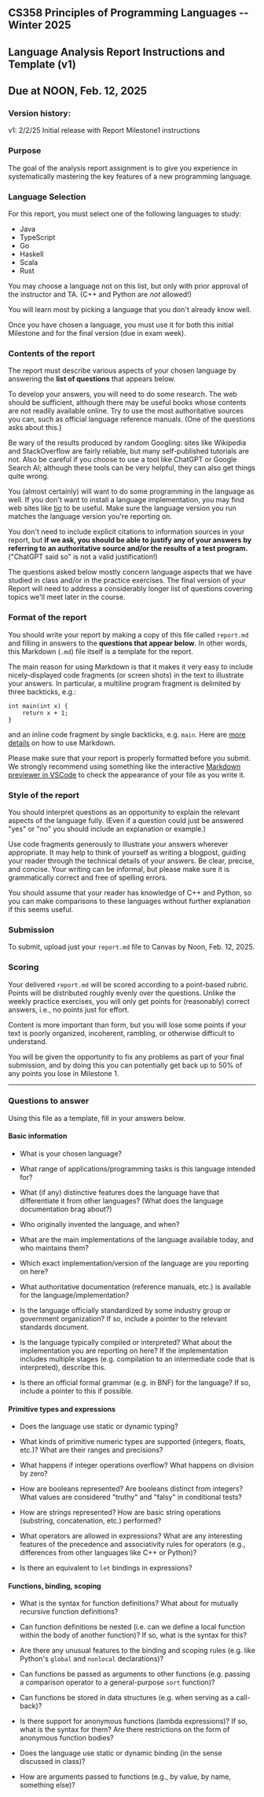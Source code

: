 ## CS358 Principles of Programming Languages -- Winter 2025
## Language Analysis Report Instructions and Template (v1)
## Due at NOON, Feb. 12, 2025

### Version history:
v1: 2/2/25 Initial release with Report Milestone1 instructions

### Purpose

The goal of the analysis report assignment is to give you experience
in systematically mastering the key features of a new programming 
language.

### Language Selection 

For this report, you must select one of the following languages to study:

- Java
- TypeScript
- Go
- Haskell
- Scala
- Rust

You may choose a language not on this list, but only with prior approval of 
the instructor and TA. (C++ and Python are _not_ allowed!)

You will learn most by picking a language that you don't already know well.

Once you have chosen a language, you must use it for both this initial 
Milestone and for the final version (due in exam week).

### Contents of the report

The report must describe various aspects of your chosen language by answering
the __list of questions__ that appears below. 

To develop your answers, you will need to do some research.  The web should
be sufficient, although there may be useful books whose contents are not
readily available online. Try to use the most authoritative sources you can,
such as official language reference manuals. (One of the questions asks 
about this.) 

Be wary of the results produced by random Googling: sites like Wikipedia 
and StackOverflow are fairly reliable, but many self-published tutorials 
are not. Also be careful if you choose to use a tool like ChatGPT or Google
Search AI; although these tools can be very helpful, they can also get things
quite wrong.

You (almost certainly) will want to do some programming in the language
as well. If you don't want to install a language implementation, you may
find web sites like [tio](https://tio.run) to be useful. Make sure the
language version you run matches the language version you're reporting on.

You don't need to include explicit citations to information sources in your
report, but __if we ask, you should be able to justify any of your answers
by referring to an authoritative source and/or the results of a test 
program.__ ("ChatGPT said so" is not a valid justification!)

The questions asked below mostly concern language aspects that we have
studied in class and/or in the practice exercises. The final version of your
Report will need to address a considerably longer list of questions covering
topics we'll meet later in the course. 

### Format of the report

You should write your report by making a copy of this file called `report.md`
and filling in answers to the __questions that appear below__.  In other 
words, this Markdown (`.md`) file itself is a template for the report. 

The main reason for using Markdown is that it makes it very easy to include
nicely-displayed code fragments (or screen shots) in the text to illustrate
your answers. In particular, a multiline program fragment is delimited by
three backticks, e.g.:
```
int main(int x) {
    return x + 1;
}
```
and an inline code fragment by single backticks, e.g. `main`. Here are
[more details](https://commonmark.org/) on how to use Markdown. 

Please make sure that your report is properly formatted before you submit.
We strongly recommend using something like the interactive 
[Markdown previewer in VSCode](https://code.visualstudio.com/docs/languages/markdown#_markdown-preview)
to check the appearance of your file as you write it.

### Style of the report

You should interpret questions as an opportunity to explain the relevant
aspects of the language fully. (Even if a question could just be answered
"yes" or "no" you should include an explanation or example.)

Use code fragments generously to illustrate your answers wherever 
appropriate.  It may help to think of yourself as writing a blogpost,
guiding your reader through the technical details of your answers. Be clear, 
precise, and concise.  Your writing can be informal, but please make sure it
is grammatically correct and free of spelling errors. 

You should assume that your reader has knowledge of C++ and Python, so you
can make comparisons to these languages without further explanation if this
seems useful. 

### Submission

To submit, upload just your `report.md` file to Canvas by Noon, Feb. 12, 2025.

### Scoring 

Your delivered `report.md` will be scored according to a point-based rubric. 
Points will be distributed roughly evenly over the questions.  Unlike the
weekly practice exercises, you will only get points for (reasonably) correct
answers, i.e., no points just for effort.

Content is more important than form, but you will lose some points if your
text is poorly organized, incoherent, rambling, or otherwise difficult to
understand. 

You will be given the opportunity to fix any problems as part of your final
submission, and by doing this you can potentially get back up to 50% of any
points you lose in Milestone 1. 

---

### Questions to answer

Using this file as a template, fill in your answers below. 

#### Basic information 

- What is your chosen language?

- What range of applications/programming tasks is this language intended for? 

- What (if any) distinctive features does the language have that
differentiate it from other languages? (What does the language documentation
brag about?)

- Who originally invented the language, and when?

- What are the main implementations of the language available today,
and who maintains them?

- Which exact implementation/version of the language are you reporting
on here?

- What authoritative documentation (reference manuals, etc.) is available
for the language/implementation?

- Is the language officially standardized by some industry group or 
government organization? If so, include a pointer to the relevant standards
document.

- Is the language typically compiled or interpreted? What about the
implementation you are reporting on here?  If the implementation includes
multiple stages (e.g. compilation to an intermediate code that is interpreted),
describe this. 

- Is there an official formal grammar (e.g. in BNF) for the language? 
If so, include a pointer to this if possible.

#### Primitive types and expressions

- Does the language use static or dynamic typing?

- What kinds of primitive numeric types are supported (integers, floats, etc.)?  What are their ranges and precisions?

- What happens if integer operations overflow?  What happens on division
by zero?

- How are booleans represented? Are booleans distinct from integers?
What values are considered "truthy" and "falsy" in conditional tests?

- How are strings represented?  How are basic string operations (substring,
concatenation, etc.) performed?

- What operators are allowed in expressions? What are any interesting
features of the precedence and associativity rules for operators (e.g.,
differences from other languages like C++ or Python)? 

- Is there an equivalent to `let` bindings in expressions?

#### Functions, binding, scoping

- What is the syntax for function definitions?  What about for mutually
recursive function definitions? 

- Can function definitions be nested (i.e. can we define a local function
within the body of another function)? If so, what is the syntax for this?

- Are there any unusual features to the binding and scoping rules (e.g.
like Python's `global` and `nonlocal` declarations)?

- Can functions be passed as arguments to other functions (e.g. passing
a comparison operator to a general-purpose `sort` function)?

- Can functions be stored in data structures (e.g. when serving as a
call-back)?

- Is there support for anonymous functions (lambda expressions)? If so,
what is the syntax for them? Are there restrictions on the form of
anonymous function bodies? 

- Does the language use static or dynamic binding (in the sense discussed
in class)? 

- How are arguments passed to functions (e.g., by value, by name,
something else)?






